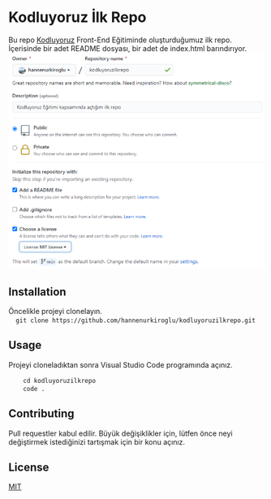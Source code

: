 <h1> Kodluyoruz İlk Repo </h1>

Bu repo [Kodluyoruz](https://www.kodluyoruz.org/) Front-End Eğitiminde oluşturduğumuz ilk repo. İçerisinde bir adet README dosyası, bir adet de index.html barındırıyor.<br>
![ProjeResmi](/figures/kodluyoruzrepo.PNG)

<h2> Installation </h2>

Öncelikle projeyi clonelayın. <br>
`   git clone https://github.com/hannenurkiroglu/kodluyoruzilkrepo.git  `

<h2> Usage </h2>

Projeyi cloneladıktan sonra Visual Studio Code programında açınız. <br>

```
    cd kodluyoruzilkrepo 
    code .
```

<h2> Contributing </h2>

Pull requestler kabul edilir. Büyük değişiklikler için, lütfen önce neyi değiştirmek istediğinizi tartışmak için bir konu açınız.

<h2> License </h2>

[MIT](https://choosealicense.com/licenses/mit/)
